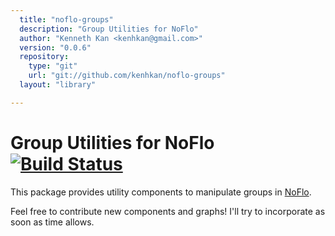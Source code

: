 ```yaml
---
  title: "noflo-groups"
  description: "Group Utilities for NoFlo"
  author: "Kenneth Kan <kenhkan@gmail.com>"
  version: "0.0.6"
  repository: 
    type: "git"
    url: "git://github.com/kenhkan/noflo-groups"
  layout: "library"

---
```

Group Utilities for NoFlo [![Build Status](https://secure.travis-ci.org/kenhkan/noflo-groups.png?branch=master)](https://travis-ci.org/kenhkan/noflo-groups)
===============================

This package provides utility components to manipulate groups in
[NoFlo](http://noflojs.org/).

Feel free to contribute new components and graphs! I'll try to
incorporate as soon as time allows.
